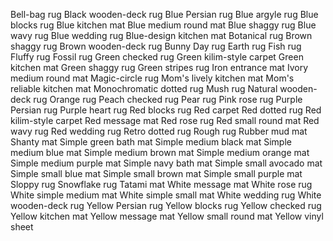 Bell-bag rug
Black wooden-deck rug
Blue Persian rug
Blue argyle rug
Blue blocks rug
Blue kitchen mat
Blue medium round mat
Blue shaggy rug
Blue wavy rug
Blue wedding rug
Blue-design kitchen mat
Botanical rug
Brown shaggy rug
Brown wooden-deck rug
Bunny Day rug
Earth rug
Fish rug
Fluffy rug
Fossil rug
Green checked rug
Green kilim-style carpet
Green kitchen mat
Green shaggy rug
Green stripes rug
Iron entrance mat
Ivory medium round mat
Magic-circle rug
Mom's lively kitchen mat
Mom's reliable kitchen mat
Monochromatic dotted rug
Mush rug
Natural wooden-deck rug
Orange rug
Peach checked rug
Pear rug
Pink rose rug
Purple Persian rug
Purple heart rug
Red blocks rug
Red carpet
Red dotted rug
Red kilim-style carpet
Red message mat
Red rose rug
Red small round mat
Red wavy rug
Red wedding rug
Retro dotted rug
Rough rug
Rubber mud mat
Shanty mat
Simple green bath mat
Simple medium black mat
Simple medium blue mat
Simple medium brown mat
Simple medium orange mat
Simple medium purple mat
Simple navy bath mat
Simple small avocado mat
Simple small blue mat
Simple small brown mat
Simple small purple mat
Sloppy rug
Snowflake rug
Tatami mat
White message mat
White rose rug
White simple medium mat
White simple small mat
White wedding rug
White wooden-deck rug
Yellow Persian rug
Yellow blocks rug
Yellow checked rug
Yellow kitchen mat
Yellow message mat
Yellow small round mat
Yellow vinyl sheet
